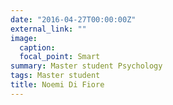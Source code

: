 ```yaml
---
date: "2016-04-27T00:00:00Z"
external_link: ""
image:
  caption: 
  focal_point: Smart
summary: Master student Psychology
tags: Master student
title: Noemi Di Fiore
---
```

